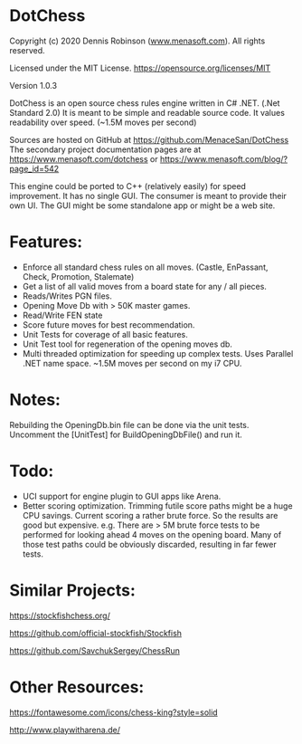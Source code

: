 # DotChess

Copyright (c) 2020 Dennis Robinson (www.menasoft.com). All rights reserved.  

Licensed under the MIT License. https://opensource.org/licenses/MIT

Version 1.0.3

DotChess is an open source chess rules engine written in C# .NET. (.Net Standard 2.0)
It is meant to be simple and readable source code. It values readability over speed. (~1.5M moves per second)

Sources are hosted on GitHub at https://github.com/MenaceSan/DotChess
The secondary project documentation pages are at https://www.menasoft.com/dotchess or https://www.menasoft.com/blog/?page_id=542

This engine could be ported to C++ (relatively easily) for speed improvement. 
It has no single GUI. 
The consumer is meant to provide their own UI. The GUI might be some standalone app or might be a web site.

# Features:

- Enforce all standard chess rules on all moves. (Castle, EnPassant, Check, Promotion, Stalemate)
- Get a list of all valid moves from a board state for any / all pieces.
- Reads/Writes PGN files.
- Opening Move Db with > 50K master games.
- Read/Write FEN state
- Score future moves for best recommendation.
- Unit Tests for coverage of all basic features. 
- Unit Test tool for regeneration of the opening moves db.
- Multi threaded optimization for speeding up complex tests. Uses Parallel .NET name space. ~1.5M moves per second on my i7 CPU.

# Notes:

Rebuilding the OpeningDb.bin file can be done via the unit tests. Uncomment the [UnitTest] for BuildOpeningDbFile() and run it.

# Todo:
- UCI support for engine plugin to GUI apps like Arena.
- Better scoring optimization. Trimming futile score paths might be a huge CPU savings. Current scoring a rather brute force. So the results are good but expensive.
e.g. There are > 5M brute force tests to be performed for looking ahead 4 moves on the opening board. Many of those test paths could be obviously discarded, resulting in far fewer tests.
 

# Similar Projects:

https://stockfishchess.org/

https://github.com/official-stockfish/Stockfish

https://github.com/SavchukSergey/ChessRun

# Other Resources:
https://fontawesome.com/icons/chess-king?style=solid

http://www.playwitharena.de/
 

